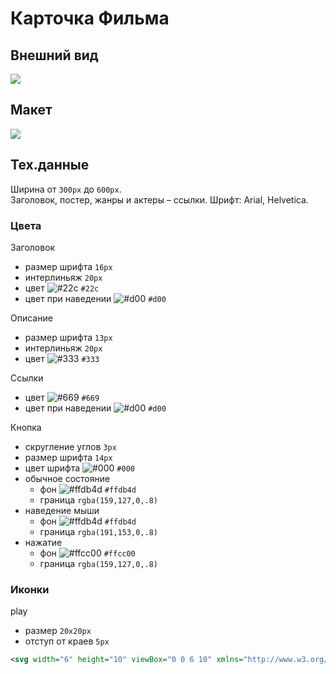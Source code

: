 # Карточка Фильма

## Внешний вид

![](https://github.com/maxvipon/html-tasks/raw/master/afisha.png)

## Макет

![](https://github.com/maxvipon/html-tasks/raw/master/afisha_sizes.png)

## Тех.данные

Ширина от `300px` до `600px`.  
Заголовок, постер, жанры и актеры – ссылки.
Шрифт: Arial, Helvetica.

### Цвета

Заголовок
- размер шрифта `16px`
- интерлиньяж `20px`
- цвет ![#22c](https://placehold.it/9/22c/000?text=+) `#22с`
- цвет при наведении ![#d00](https://placehold.it/9/d00/000?text=+) `#d00`

Описание
- размер шрифта `13px`
- интерлиньяж `20px`
- цвет ![#333](https://placehold.it/9/333/000?text=+) `#333`

Ссылки
- цвет ![#669](https://placehold.it/9/669/000?text=+) `#669`
- цвет при наведении ![#d00](https://placehold.it/9/dd0000/000?text=+) `#d00`

Кнопка
- скругление углов `3px`
- размер шрифта `14px`
- цвет шрифта ![#000](https://placehold.it/9/000/000?text=+) `#000`
- обычное состояние
  - фон ![#ffdb4d](https://placehold.it/9/ffdb4d/000?text=+) `#ffdb4d`
  - граница `rgba(159,127,0,.8)`
- наведение мыши 
  - фон ![#ffdb4d](https://placehold.it/9/ffdb4d/000?text=+) `#ffdb4d`
  - граница `rgba(191,153,0,.8)`
- нажатие
  - фон ![#ffcc00](https://placehold.it/9/ffcc00/000?text=+) `#ffcc00`
  - граница `rgba(159,127,0,.8)`

### Иконки

play
- размер `20x20px`
- отступ от краев `5px`
```xml
<svg width="6" height="10" viewBox="0 0 6 10" xmlns="http://www.w3.org/2000/svg"><path d="M0 0v10l6-5z" fill="#333" fill-rule="evenodd"/></svg>
```
